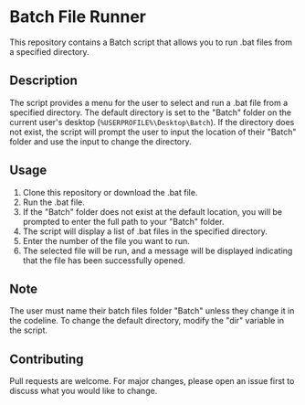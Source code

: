 # Batch File Runner

This repository contains a Batch script that allows you to run .bat files from a specified directory.

## Description

The script provides a menu for the user to select and run a .bat file from a specified directory. The default directory is set to the "Batch" folder on the current user's desktop (`%USERPROFILE%\Desktop\Batch`). If the directory does not exist, the script will prompt the user to input the location of their "Batch" folder and use the input to change the directory.

## Usage

1. Clone this repository or download the .bat file.
2. Run the .bat file.
3. If the "Batch" folder does not exist at the default location, you will be prompted to enter the full path to your "Batch" folder.
4. The script will display a list of .bat files in the specified directory.
5. Enter the number of the file you want to run.
6. The selected file will be run, and a message will be displayed indicating that the file has been successfully opened.

## Note

The user must name their batch files folder "Batch" unless they change it in the codeline. To change the default directory, modify the "dir" variable in the script.

## Contributing

Pull requests are welcome. For major changes, please open an issue first to discuss what you would like to change.


